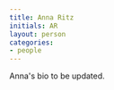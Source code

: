 ```yaml
---
title: Anna Ritz
initials: AR
layout: person
categories:
- people
---
```


Anna's bio to be updated.
